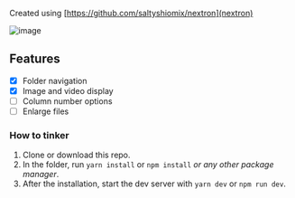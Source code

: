 Created using [https://github.com/saltyshiomix/nextron](nextron)

![image](https://user-images.githubusercontent.com/16888264/196013645-fb43deae-537e-4430-a051-c750ea43b223.png)

## Features

- [x] Folder navigation
- [x] Image and video display
- [ ] Column number options
- [ ] Enlarge files

### How to tinker

1. Clone or download this repo. 
2. In the folder, run `yarn install` or `npm install` *or any other package manager*.
3. After the installation, start the dev server with `yarn dev` or `npm run dev`.
